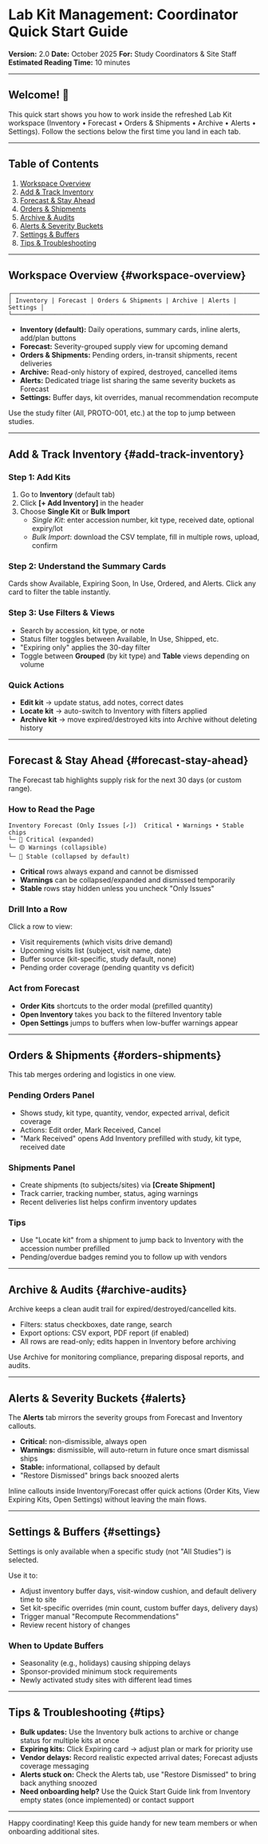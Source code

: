 # Lab Kit Management: Coordinator Quick Start Guide

**Version:** 2.0
**Date:** October 2025
**For:** Study Coordinators & Site Staff
**Estimated Reading Time:** 10 minutes

---

## Welcome! 👋

This quick start shows you how to work inside the refreshed Lab Kit workspace (Inventory • Forecast • Orders & Shipments • Archive • Alerts • Settings). Follow the sections below the first time you land in each tab.

---

## Table of Contents

1. [Workspace Overview](#workspace-overview)
2. [Add & Track Inventory](#add-track-inventory)
3. [Forecast & Stay Ahead](#forecast-stay-ahead)
4. [Orders & Shipments](#orders-shipments)
5. [Archive & Audits](#archive-audits)
6. [Alerts & Severity Buckets](#alerts)
7. [Settings & Buffers](#settings)
8. [Tips & Troubleshooting](#tips)

---

## Workspace Overview {#workspace-overview}

```
┌─────────────────────────────────────────────────────────────────────────┐
│ Inventory | Forecast | Orders & Shipments | Archive | Alerts | Settings │
└─────────────────────────────────────────────────────────────────────────┘
```

- **Inventory (default):** Daily operations, summary cards, inline alerts, add/plan buttons
- **Forecast:** Severity-grouped supply view for upcoming demand
- **Orders & Shipments:** Pending orders, in-transit shipments, recent deliveries
- **Archive:** Read-only history of expired, destroyed, cancelled items
- **Alerts:** Dedicated triage list sharing the same severity buckets as Forecast
- **Settings:** Buffer days, kit overrides, manual recommendation recompute

Use the study filter (All, PROTO-001, etc.) at the top to jump between studies.

---

## Add & Track Inventory {#add-track-inventory}

### Step 1: Add Kits

1. Go to **Inventory** (default tab)
2. Click **[+ Add Inventory]** in the header
3. Choose **Single Kit** or **Bulk Import**
   - *Single Kit*: enter accession number, kit type, received date, optional expiry/lot
   - *Bulk Import*: download the CSV template, fill in multiple rows, upload, confirm

### Step 2: Understand the Summary Cards

Cards show Available, Expiring Soon, In Use, Ordered, and Alerts. Click any card to filter the table instantly.

### Step 3: Use Filters & Views

- Search by accession, kit type, or note
- Status filter toggles between Available, In Use, Shipped, etc.
- "Expiring only" applies the 30-day filter
- Toggle between **Grouped** (by kit type) and **Table** views depending on volume

### Quick Actions

- **Edit kit** → update status, add notes, correct dates
- **Locate kit** → auto-switch to Inventory with filters applied
- **Archive kit** → move expired/destroyed kits into Archive without deleting history

---

## Forecast & Stay Ahead {#forecast-stay-ahead}

The Forecast tab highlights supply risk for the next 30 days (or custom range).

### How to Read the Page

```
Inventory Forecast (Only Issues [✓])  Critical • Warnings • Stable chips
└─ 🔴 Critical (expanded)
└─ 🟡 Warnings (collapsible)
└─ 🔵 Stable (collapsed by default)
```

- **Critical** rows always expand and cannot be dismissed
- **Warnings** can be collapsed/expanded and dismissed temporarily
- **Stable** rows stay hidden unless you uncheck "Only Issues"

### Drill Into a Row

Click a row to view:
- Visit requirements (which visits drive demand)
- Upcoming visits list (subject, visit name, date)
- Buffer source (kit-specific, study default, none)
- Pending order coverage (pending quantity vs deficit)

### Act from Forecast

- **Order Kits** shortcuts to the order modal (prefilled quantity)
- **Open Inventory** takes you back to the filtered Inventory table
- **Open Settings** jumps to buffers when low-buffer warnings appear

---

## Orders & Shipments {#orders-shipments}

This tab merges ordering and logistics in one view.

### Pending Orders Panel
- Shows study, kit type, quantity, vendor, expected arrival, deficit coverage
- Actions: Edit order, Mark Received, Cancel
- "Mark Received" opens Add Inventory prefilled with study, kit type, received date

### Shipments Panel
- Create shipments (to subjects/sites) via **[Create Shipment]**
- Track carrier, tracking number, status, aging warnings
- Recent deliveries list helps confirm inventory updates

### Tips
- Use "Locate kit" from a shipment to jump back to Inventory with the accession number prefilled
- Pending/overdue badges remind you to follow up with vendors

---

## Archive & Audits {#archive-audits}

Archive keeps a clean audit trail for expired/destroyed/cancelled kits.

- Filters: status checkboxes, date range, search
- Export options: CSV export, PDF report (if enabled)
- All rows are read-only; edits happen in Inventory before archiving

Use Archive for monitoring compliance, preparing disposal reports, and audits.

---

## Alerts & Severity Buckets {#alerts}

The **Alerts** tab mirrors the severity groups from Forecast and Inventory callouts.

- **Critical:** non-dismissible, always open
- **Warnings:** dismissible, will auto-return in future once smart dismissal ships
- **Stable:** informational, collapsed by default
- "Restore Dismissed" brings back snoozed alerts

Inline callouts inside Inventory/Forecast offer quick actions (Order Kits, View Expiring Kits, Open Settings) without leaving the main flows.

---

## Settings & Buffers {#settings}

Settings is only available when a specific study (not "All Studies") is selected.

Use it to:
- Adjust inventory buffer days, visit-window cushion, and default delivery time to site
- Set kit-specific overrides (min count, custom buffer days, delivery days)
- Trigger manual "Recompute Recommendations"
- Review recent history of changes

### When to Update Buffers
- Seasonality (e.g., holidays) causing shipping delays
- Sponsor-provided minimum stock requirements
- Newly activated study sites with different lead times

---

## Tips & Troubleshooting {#tips}

- **Bulk updates:** Use the Inventory bulk actions to archive or change status for multiple kits at once
- **Expiring kits:** Click Expiring card → adjust plan or mark for priority use
- **Vendor delays:** Record realistic expected arrival dates; Forecast adjusts coverage messaging
- **Alerts stuck on:** Check the Alerts tab, use "Restore Dismissed" to bring back anything snoozed
- **Need onboarding help?** Use the Quick Start Guide link from Inventory empty states (once implemented) or contact support

---

Happy coordinating! Keep this guide handy for new team members or when onboarding additional sites.
